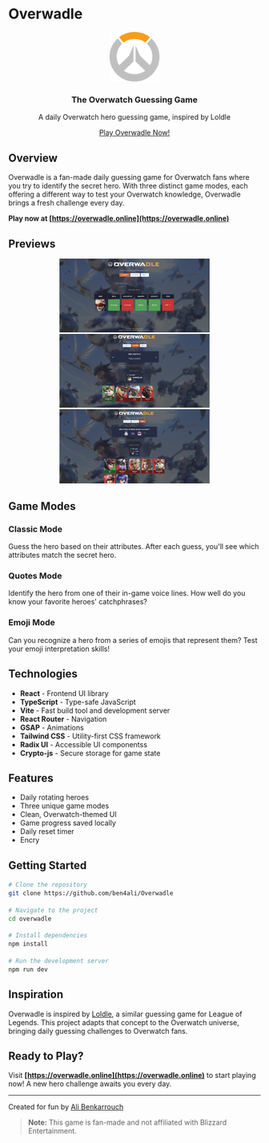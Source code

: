 # Overwadle

<div align="center">
  <img src="./src/assets/images/overwatch-logo-white.png" alt="Overwadle Logo" width="100"/>
  <h3>The Overwatch Guessing Game</h3>
  <p>A daily Overwatch hero guessing game, inspired by Loldle</p>
  <p><a href="https://overwadle.online" target="_blank">Play Overwadle Now!</a></p>
</div>

## Overview

Overwadle is a fan-made daily guessing game for Overwatch fans where you try to identify the secret hero. With three distinct game modes, each offering a different way to test your Overwatch knowledge, Overwadle brings a fresh challenge every day.

**Play now at [https://overwadle.online](https://overwadle.online)**

## Previews

<div align="center">
  <img src="./previews/preview1.png" alt="Classic Mode" width="300"/>
  <img src="./previews/preview2.png" alt="Emoji Mode" width="300"/>
  <img src="./previews/preview3.png" alt="Quotes Mode" width="300"/>
</div>

## Game Modes

### Classic Mode
Guess the hero based on their attributes. After each guess, you'll see which attributes match the secret hero.

### Quotes Mode
Identify the hero from one of their in-game voice lines. How well do you know your favorite heroes' catchphrases?

### Emoji Mode
Can you recognize a hero from a series of emojis that represent them? Test your emoji interpretation skills!

## Technologies

- **React** - Frontend UI library
- **TypeScript** - Type-safe JavaScript
- **Vite** - Fast build tool and development server
- **React Router** - Navigation
- **GSAP** - Animations
- **Tailwind CSS** - Utility-first CSS framework
- **Radix UI** - Accessible UI componentss
- **Crypto-js** - Secure storage for game state

## Features

- Daily rotating heroes
- Three unique game modes
- Clean, Overwatch-themed UI
- Game progress saved locally
- Daily reset timer
- Encry

## Getting Started

```bash
# Clone the repository
git clone https://github.com/ben4ali/Overwadle

# Navigate to the project
cd overwadle

# Install dependencies
npm install

# Run the development server
npm run dev
```

## Inspiration

Overwadle is inspired by [Loldle](https://loldle.net/), a similar guessing game for League of Legends. This project adapts that concept to the Overwatch universe, bringing daily guessing challenges to Overwatch fans.

## Ready to Play?

Visit **[https://overwadle.online](https://overwadle.online)** to start playing now! A new hero challenge awaits you every day.

---

Created for fun by [Ali Benkarrouch](https://github.com/ben4ali)

> **Note:** This game is fan-made and not affiliated with Blizzard Entertainment.
